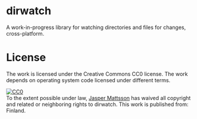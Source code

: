 dirwatch
========

A work-in-progress library for watching directories and files for changes,
cross-platform.

License
=======

The work is licensed under the Creative Commons CC0 license. The work depends
on operating system code licensed under different terms.

<p xmlns:dct="http://purl.org/dc/terms/" xmlns:vcard="http://www.w3.org/2001/vcard-rdf/3.0#">
<a rel="license"
href="http://creativecommons.org/publicdomain/zero/1.0/">
<img src="http://i.creativecommons.org/p/zero/1.0/88x31.png" style="border-style: none;" alt="CC0" />
</a>
<br />
To the extent possible under law,
<a rel="dct:publisher"
href="http://www.github.com/jasu">
<span property="dct:title">Jasper Mattsson</span></a>
has waived all copyright and related or neighboring rights to
<span property="dct:title">dirwatch</span>.
This work is published from:
<span property="vcard:Country" datatype="dct:ISO3166"
content="FI" about="http://www.github.com/jasu">
Finland</span>.
</p>
